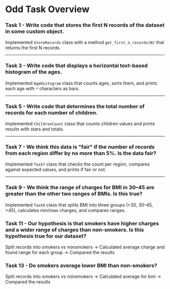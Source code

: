 # Odd Task Overview 

### Task 1 - Write code that stores the first N records of the dataset in some custom object.  
Implemented `StoreRecords` class with a method `get_first_n_records(N)` that returns the first N records.

---

### Task 3 - Write code that displays a horizontal text-based histogram of the ages.  
Implemented `AgeHistogram` class that counts ages, sorts them, and prints each age with `*` characters as bars.

---

### Task 5 - Write code that determines the total number of records for each number of children.  
Implemented `ChildrenCount` class that counts children values and prints results with stars and totals.

---

### Task 7 - We think this data is "fair" if the number of records from each region differ by no more than 5%. Is the data fair?  
Implemented `Task7` class that checks the count per region, compares against expected values, and prints if fair or not.

---

### Task 9 - We think the range of charges for BMI in 30–45 are greater than the other two ranges of BMIs. Is this true?  
Implemented `Task9` class that splits BMI into three groups (<30, 30–45, >45), calculates min/max charges, and compares ranges.



### Task 11 - Our hypothesis is that smokers have higher charges and a wider range of charges than non-smokers. Is this hypothesis true for our dataset?
Split records into smokers vs nonsmokers -> Calculated average charge and found range for each group -> Compared the results

### Task 13 - Do smokers average lower BMI than non-smokers?
Split records into smokers vs nonsmokers -> Calculated average for bmi -> Compared the results